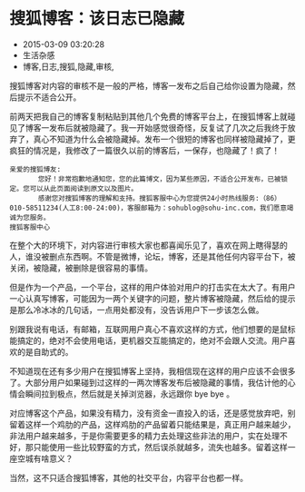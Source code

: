 # 搜狐博客：该日志已隐藏
- 2015-03-09 03:20:28
- 生活杂感
- 博客,日志,搜狐,隐藏,审核,

<!--markdown-->搜狐博客对内容的审核不是一般的严格，博客一发布之后自己给你设置为隐藏，然后提示不适合公开。


<!--more-->


前两天把我自己的博客复制粘贴到其他几个免费的博客平台上，在搜狐博客上就碰见了博客一发布后就被隐藏了。我一开始感觉很奇怪，反复试了几次之后我终于放弃了，真心不知道为什么会被隐藏掉。发布一个很短的博客也同样被隐藏掉了，更疯狂的情况是，我修改了一篇很久以前的博客后，一保存，也隐藏了！疯了！

    亲爱的搜狐博友:
           您好！非常抱歉地通知您，您的此篇博文，因为某些原因，不适合公开发布，已被锁定。您可以从此页面阅读到原文以及图片。
           感谢您对搜狐博客的理解和支持。搜狐客服中心为您提供24小时热线服务:（86）010-58511234(人工8:00-24:00)，客服邮箱为：sohublog@sohu-inc.com，我们愿意竭诚为您服务。
    搜狐客服中心

在整个大的环境下，对内容进行审核大家也都喜闻乐见了，喜欢在网上瞎得瑟的人，谁没被删点东西啊。不管是微博，论坛，博客，还是其他任何内容平台下，被关闭，被隐藏，被删除是很容易的事情。

但是作为一个产品，一个平台，这样的用户体验对用户的打击实在太大了。有用户一心认真写博客，可能因为一两个关键字的问题，整片博客被隐藏，然后给的提示是那么冷冰冰的几句话，一点用处都没有，没告诉用户下一步该怎么做。

别跟我说有电话，有邮箱，互联网用户真心不喜欢这样的方式，他们想要的是鼠标能搞定的，绝对不会使用电话，更机器交互能搞定的，绝对不会跟人交流。用户喜欢的是自助式的。

不知道现在还有多少用户在搜狐博客上坚持，我相信现在这样的用户应该不会很多了。大部分用户如果碰到过这样的一两次博客发布后被隐藏的事情，我估计他的心情会瞬间拉到极点，然后就是关掉浏览器，永远跟你 bye bye 。

对应博客这个产品，如果没有精力，没有资金一直投入的话，还是感觉放弃吧，别留着这样一个鸡肋的产品，这样鸡肋的产品留着只能结果是，真正用户越来越少，非法用户越来越多，于是你需要更多的精力去处理这些非法的用户，实在处理不好，那只能使用一些比较野蛮的方式，然后误杀就越多，流失也越多。留着这样一座空城有啥意义？

当然，这不只适合搜狐博客，其他的社交平台，内容平台也都一样。
